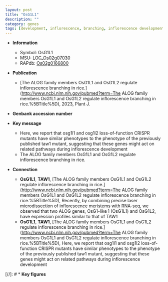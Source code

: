 ```yaml
---
layout: post
title: "OsG1L1"
description: ""
category: genes
tags: [development, inflorescence, branching, inflorescence development]
---
```


* **Information**  
    + Symbol: OsG1L1  
    + MSU: [LOC_Os02g07030](http://rice.uga.edu/cgi-bin/ORF_infopage.cgi?orf=LOC_Os02g07030)  
    + RAPdb: [Os02g0166800](https://rapdb.dna.affrc.go.jp/locus/?name=Os02g0166800)  

* **Publication**  
    + [The ALOG family members OsG1L1 and OsG1L2 regulate inflorescence branching in rice.](http://www.ncbi.nlm.nih.gov/pubmed?term=The ALOG family members OsG1L1 and OsG1L2 regulate inflorescence branching in rice.%5BTitle%5D), 2023, Plant J.

* **Genbank accession number**  

* **Key message**  
    + Here, we report that osg1l1 and osg1l2 loss-of-function CRISPR mutants have similar phenotypes to the phenotype of the previously published taw1 mutant, suggesting that these genes might act on related pathways during inflorescence development
    + The ALOG family members OsG1L1 and OsG1L2 regulate inflorescence branching in rice.

* **Connection**  
    + __OsG1L1__, __TAW1__, [The ALOG family members OsG1L1 and OsG1L2 regulate inflorescence branching in rice.](http://www.ncbi.nlm.nih.gov/pubmed?term=The ALOG family members OsG1L1 and OsG1L2 regulate inflorescence branching in rice.%5BTitle%5D),  Recently, by combining precise laser microdissection of inflorescence meristems with RNA-seq, we observed that two ALOG genes, OsG1-like 1 (OsG1L1) and OsG1L2, have expression profiles similar to that of TAW1
    + __OsG1L1__, __TAW1__, [The ALOG family members OsG1L1 and OsG1L2 regulate inflorescence branching in rice.](http://www.ncbi.nlm.nih.gov/pubmed?term=The ALOG family members OsG1L1 and OsG1L2 regulate inflorescence branching in rice.%5BTitle%5D),  Here, we report that osg1l1 and osg1l2 loss-of-function CRISPR mutants have similar phenotypes to the phenotype of the previously published taw1 mutant, suggesting that these genes might act on related pathways during inflorescence development

[//]: # * **Key figures**  


